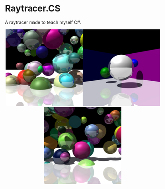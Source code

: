 # Raytracer.CS
A raytracer made to teach myself C#. 

<p align="center">
<img src="img/img 2.png" height="250" width="250"><img src="img/img 1.png" height="250" width="250"><img src="img/img 3.png" height="250" width="250">
</p>

